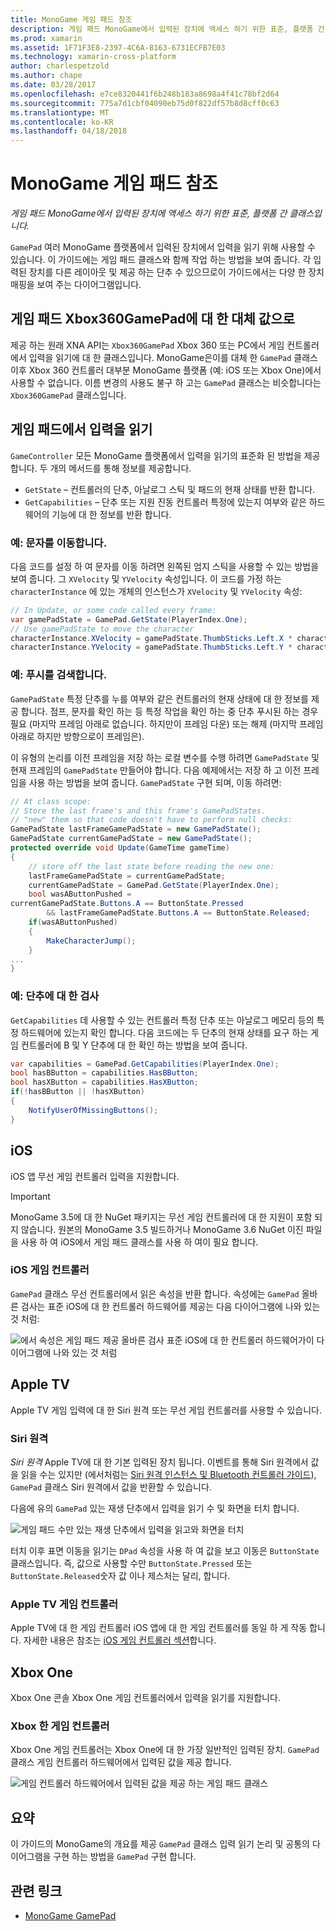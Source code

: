 ```yaml
---
title: MonoGame 게임 패드 참조
description: 게임 패드 MonoGame에서 입력된 장치에 액세스 하기 위한 표준, 플랫폼 간 클래스입니다.
ms.prod: xamarin
ms.assetid: 1F71F3E8-2397-4C6A-8163-6731ECFB7E03
ms.technology: xamarin-cross-platform
author: charlespetzold
ms.author: chape
ms.date: 03/28/2017
ms.openlocfilehash: e7ce8320441f6b248b183a8698a4f41c78bf2d64
ms.sourcegitcommit: 775a7d1cbf04090eb75d0f822df57b8d8cff0c63
ms.translationtype: MT
ms.contentlocale: ko-KR
ms.lasthandoff: 04/18/2018
---
```

# <a name="monogame-gamepad-reference"></a>MonoGame 게임 패드 참조

_게임 패드 MonoGame에서 입력된 장치에 액세스 하기 위한 표준, 플랫폼 간 클래스입니다._

`GamePad` 여러 MonoGame 플랫폼에서 입력된 장치에서 입력을 읽기 위해 사용할 수 있습니다. 이 가이드에는 게임 패드 클래스와 함께 작업 하는 방법을 보여 줍니다. 각 입력된 장치를 다른 레이아웃 및 제공 하는 단추 수 있으므로이 가이드에서는 다양 한 장치 매핑을 보여 주는 다이어그램입니다.

## <a name="gamepad-as-a-replacement-for-xbox360gamepad"></a>게임 패드 Xbox360GamePad에 대 한 대체 값으로

제공 하는 원래 XNA API는 `Xbox360GamePad` Xbox 360 또는 PC에서 게임 컨트롤러에서 입력을 읽기에 대 한 클래스입니다. MonoGame은이를 대체 한 `GamePad` 클래스 이후 Xbox 360 컨트롤러 대부분 MonoGame 플랫폼 (예: iOS 또는 Xbox One)에서 사용할 수 없습니다. 이름 변경의 사용도 불구 하 고는 `GamePad` 클래스는 비슷합니다는 `Xbox360GamePad` 클래스입니다.

## <a name="reading-input-from-gamepad"></a>게임 패드에서 입력을 읽기

`GameController` 모든 MonoGame 플랫폼에서 입력을 읽기의 표준화 된 방법을 제공 합니다. 두 개의 메서드를 통해 정보를 제공합니다.

- `GetState` – 컨트롤러의 단추, 아날로그 스틱 및 패드의 현재 상태를 반환 합니다.
- `GetCapabilities` – 단추 또는 지원 진동 컨트롤러 특정에 있는지 여부와 같은 하드웨어의 기능에 대 한 정보를 반환 합니다.

### <a name="example-moving-a-character"></a>예: 문자를 이동합니다.

다음 코드를 설정 하 여 문자를 이동 하려면 왼쪽된 엄지 스틱을 사용할 수 있는 방법을 보여 줍니다. 그 `XVelocity` 및 `YVelocity` 속성입니다. 이 코드를 가정 하는 `characterInstance` 에 있는 개체의 인스턴스가 `XVelocity` 및 `YVelocity` 속성:

```csharp
// In Update, or some code called every frame:
var gamePadState = GamePad.GetState(PlayerIndex.One);
// Use gamePadState to move the character
characterInstance.XVelocity = gamePadState.ThumbSticks.Left.X * characterInstance.MaxSpeed;
characterInstance.YVelocity = gamePadState.ThumbSticks.Left.Y * characterInstance.MaxSpeed;
```

### <a name="example-detecting-pushes"></a>예: 푸시를 검색합니다.

`GamePadState` 특정 단추를 누를 여부와 같은 컨트롤러의 현재 상태에 대 한 정보를 제공 합니다. 점프, 문자를 확인 하는 등 특정 작업을 확인 하는 중 단추 푸시된 하는 경우 필요 (마지막 프레임 아래로 없습니다. 하지만이 프레임 다운) 또는 해제 (마지막 프레임 아래로 하지만 방향으로이 프레임은). 

이 유형의 논리를 이전 프레임을 저장 하는 로컬 변수를 수행 하려면 `GamePadState` 및 현재 프레임의 `GamePadState` 만들어야 합니다. 다음 예제에서는 저장 하 고 이전 프레임을 사용 하는 방법을 보여 줍니다. `GamePadState` 구현 되며, 이동 하려면:

```csharp
// At class scope:
// Store the last frame's and this frame's GamePadStates.
// "new" them so that code doesn't have to perform null checks:
GamePadState lastFrameGamePadState = new GamePadState();
GamePadState currentGamePadState = new GamePadState();
protected override void Update(GameTime gameTime)
{
    // store off the last state before reading the new one:
    lastFrameGamePadState = currentGamePadState;
    currentGamePadState = GamePad.GetState(PlayerIndex.One);
    bool wasAButtonPushed = 
currentGamePadState.Buttons.A == ButtonState.Pressed
        && lastFrameGamePadState.Buttons.A == ButtonState.Released;
    if(wasAButtonPushed)
    {
        MakeCharacterJump();
    }
...
}
```

### <a name="example-checking-for-buttons"></a>예: 단추에 대 한 검사

`GetCapabilities` 데 사용할 수 있는 컨트롤러 특정 단추 또는 아날로그 메모리 등의 특정 하드웨어에 있는지 확인 합니다. 다음 코드에는 두 단추의 현재 상태를 요구 하는 게임 컨트롤러에 B 및 Y 단추에 대 한 확인 하는 방법을 보여 줍니다.

```csharp
var capabilities = GamePad.GetCapabilities(PlayerIndex.One);
bool hasBButton = capabilities.HasBButton;
bool hasXButton = capabilities.HasXButton;
if(!hasBButton || !hasXButton)
{
    NotifyUserOfMissingButtons();
}
```

## <a name="ios"></a>iOS

iOS 앱 무선 게임 컨트롤러 입력을 지원합니다.

> [!IMPORTANT]
> MonoGame 3.5에 대 한 NuGet 패키지는 무선 게임 컨트롤러에 대 한 지원이 포함 되지 않습니다. 원본의 MonoGame 3.5 빌드하거나 MonoGame 3.6 NuGet 이진 파일을 사용 하 여 iOS에서 게임 패드 클래스를 사용 하 여이 필요 합니다. 

### <a name="ios-game-controller"></a>iOS 게임 컨트롤러

`GamePad` 클래스 무선 컨트롤러에서 읽은 속성을 반환 합니다. 속성에는 `GamePad` 올바른 검사는 표준 iOS에 대 한 컨트롤러 하드웨어를 제공는 다음 다이어그램에 나와 있는 것 처럼:

![](input-images/image1.png "에서 속성은 게임 패드 제공 올바른 검사 표준 iOS에 대 한 컨트롤러 하드웨어가이 다이어그램에 나와 있는 것 처럼")

## <a name="apple-tv"></a>Apple TV

Apple TV 게임 입력에 대 한 Siri 원격 또는 무선 게임 컨트롤러를 사용할 수 있습니다.

### <a name="siri-remote"></a>Siri 원격

*Siri 원격* Apple TV에 대 한 기본 입력된 장치 됩니다. 이벤트를 통해 Siri 원격에서 값을 읽을 수는 있지만 (에서처럼는 [Siri 원격 인스턴스 및 Bluetooth 컨트롤러 가이드](~/ios/tvos/platform/remote-bluetooth.md)), `GamePad` 클래스 Siri 원격에서 값을 반환할 수 있습니다.

다음에 유의 `GamePad` 있는 재생 단추에서 입력을 읽기 수 및 화면을 터치 합니다. 

![](input-images/image2.png "게임 패드 수만 있는 재생 단추에서 입력을 읽고와 화면을 터치")

터치 이후 표면 이동을 읽기는 `DPad` 속성을 사용 하 여 값을 보고 이동은 `ButtonState` 클래스입니다. 즉, 값으로 사용할 수만 `ButtonState.Pressed` 또는 `ButtonState.Released`숫자 값 이나 제스처는 달리, 합니다.

### <a name="apple-tv-game-controller"></a>Apple TV 게임 컨트롤러

Apple TV에 대 한 게임 컨트롤러 iOS 앱에 대 한 게임 컨트롤러를 동일 하 게 작동 합니다. 자세한 내용은 참조는 [iOS 게임 컨트롤러 섹션](#iOS_Game_Controller)합니다. 

## <a name="xbox-one"></a>Xbox One

Xbox One 콘솔 Xbox One 게임 컨트롤러에서 입력을 읽기를 지원합니다.

### <a name="xbox-one-game-controller"></a>Xbox 한 게임 컨트롤러

Xbox One 게임 컨트롤러는 Xbox One에 대 한 가장 일반적인 입력된 장치. `GamePad` 클래스 게임 컨트롤러 하드웨어에서 입력된 값을 제공 합니다.

![](input-images/image3.png "게임 컨트롤러 하드웨어에서 입력된 값을 제공 하는 게임 패드 클래스")

## <a name="summary"></a>요약

이 가이드의 MonoGame의 개요를 제공 `GamePad` 클래스 입력 읽기 논리 및 공통의 다이어그램을 구현 하는 방법을 `GamePad` 구현 합니다.

## <a name="related-links"></a>관련 링크

- [MonoGame GamePad](http://www.monogame.net/documentation/?page=T_Microsoft_Xna_Framework_Input_GamePad)
